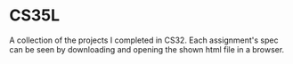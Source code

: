 # CS35L
A collection of the projects I completed in CS32. Each assignment's spec can be seen by downloading and opening the shown html file in a browser.
